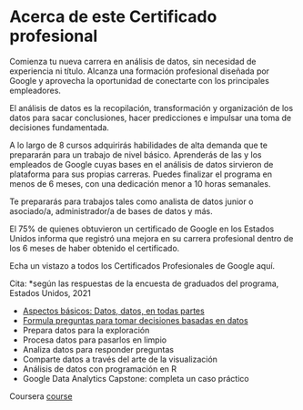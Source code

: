 # Acerca de este Certificado profesional
Comienza tu nueva carrera en análisis de datos, sin necesidad de experiencia ni título. Alcanza una formación profesional diseñada por Google y aprovecha la oportunidad de conectarte con los principales empleadores. 

El análisis de datos es la recopilación, transformación y organización de los datos para sacar conclusiones, hacer predicciones e impulsar una toma de decisiones fundamentada.

A lo largo de 8 cursos adquirirás habilidades de alta demanda que te prepararán para un trabajo de nivel básico. Aprenderás de las y los empleados de Google cuyas bases en el análisis de datos sirvieron de plataforma para sus propias carreras. Puedes finalizar el programa en menos de 6 meses, con una dedicación menor a 10 horas semanales.

Te prepararás para trabajos tales como analista de datos junior o asociado/a, administrador/a de bases de datos y más. 

El 75% de quienes obtuvieron un certificado de Google en los Estados Unidos informa que registró una mejora en su carrera profesional dentro de los 6 meses de haber obtenido el certificado.

Echa un vistazo a todos los Certificados Profesionales de Google aquí.

Cita: *según las respuestas de la encuesta de graduados del programa, Estados Unidos, 2021

- [Aspectos básicos: Datos, datos, en todas partes](https://github.com/sirjn/Google-Data-Analysis/tree/main/Aspectos%20B%C3%A1sicos:%20Datos)
- [Formula preguntas para tomar decisiones basadas en datos](https://github.com/sirjn/Google-Data-Analysis/tree/main/02%20Formula%20preguntas%20para%20tomar%20decisiones%20basadas%20en%20datos/Week%20one)
- Prepara datos para la exploración
- Procesa datos para pasarlos en limpio
- Analiza datos para responder preguntas
- Comparte datos a través del arte de la visualización
- Análisis de datos con programación en R
- Google D​ata Analytics Capstone: completa un caso práctico

Coursera [course](https://www.coursera.org/programs/becas-google-fundae-sepe-analisis-datos-rspys?collectionId=St94l&currentTab=CATALOG&productId=hXUHfDgkEeylXgqHwJpmyQ&productType=s12n&showMiniModal=true)

